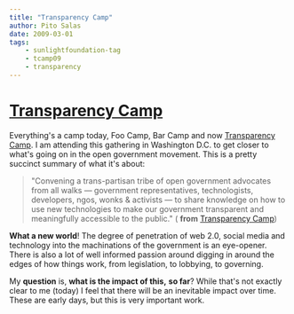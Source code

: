 ```yaml
---
title: "Transparency Camp"
author: Pito Salas
date: 2009-03-01
tags:
    - sunlightfoundation-tag
    - tcamp09
    - transparency
---
```

# [Transparency Camp](None)




Everything's a camp today, Foo Camp, Bar Camp and now [Transparency
Camp](<http://barcamp.pbwiki.com/TransparencyCamp>). I am attending this
gathering in Washington D.C. to get closer to what's going on in the open
government movement. This is a pretty succinct summary of what it's about:

> "Convening a trans-partisan tribe of open government advocates from all
> walks — government representatives, technologists, developers, ngos, wonks &
> activists — to share knowledge on how to use new technologies to make our
> government transparent and meaningfully accessible to the public." (
> **from** [Transparency Camp](<http://transparencycamp.org/>))

**What a new world**! The degree of penetration of web 2.0, social media and
technology into the machinations of the government is an eye-opener. There is
also a lot of well informed passion around digging in around the edges of how
things work, from legislation, to lobbying, to governing.

My **question** is, **what is the impact of this,** **so far**? While that's
not exactly clear to me (today) I feel that there will be an inevitable impact
over time. These are early days, but this is very important work.


